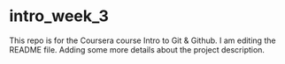 # intro_week_3
This repo is for the Coursera course Intro to Git &amp; Github.
I am editing the README file. Adding some more details about the project description.
